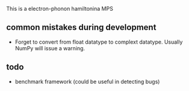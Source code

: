 This is a electron-phonon hamiltonina MPS


## common mistakes during development

* Forget to convert from float datatype to complext datatype. Usually NumPy will issue a warning.

## todo
* benchmark framework (could be useful in detecting bugs)